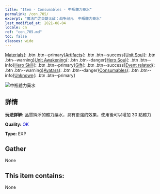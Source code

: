 ```yaml
---
title: "Item - Consumables - 中瓶體力藥水"
permalink: /con_705/
excerpt: "魔法门之英雄无敌：战争纪元  中瓶體力藥水"
last_modified_at: 2021-08-04
locale: cn
ref: "con_705.md"
toc: false
classes: wide
---
```

 [Materials](/ItemsCN/){: .btn .btn--primary}[Artifacts](/ItemsCN/Artifacts/){: .btn .btn--success}[Unit Soul](/ItemsCN/UnitSoul/){: .btn .btn--warning}[Unit Awakening](/ItemsCN/UnitAwakening/){: .btn .btn--danger}[Hero Soul](/ItemsCN/HeroSoul/){: .btn .btn--info}[Hero Skill](/ItemsCN/HeroSkill/){: .btn .btn--primary}[Gift](/ItemsCN/Gift/){: .btn .btn--success}[Event related](/ItemsCN/Events/){: .btn .btn--warning}[Avatars](/ItemsCN/Avatars/){: .btn .btn--danger}[Consumables](/ItemsCN/Consumables/){: .btn .btn--info}[Unknown](/ItemsCN/Unknown/){: .btn .btn--primary}

 ![中瓶體力藥水](/images/t/i_505.png)

## 詳情
 **玩法詳解:** 品質純淨的體力藥水，具有更強的效果，使用後可以增加 30 點體力

 **Quality:** <span style="color: #0000CD">OK</span>

 **Type:** EXP

## Gather

  None

## This item contains:

  None

